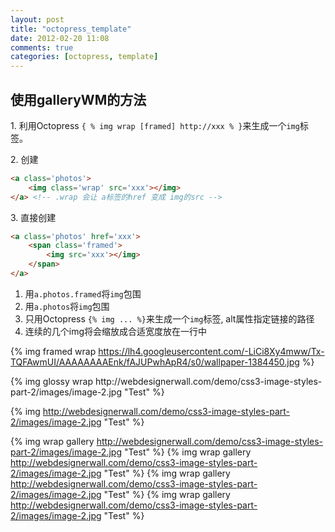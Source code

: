 ```yaml
---
layout: post
title: "octopress_template"
date: 2012-02-20 11:08
comments: true
categories: [octopress, template]
---
```


## 使用galleryWM的方法
1\. 利用Octopress `{ % img wrap [framed] http://xxx % }`来生成一个`img`标签。  

2\. 创建
``` html
<a class='photos'>
    <img class='wrap' src='xxx'></img>
</a> <!-- .wrap 会让 a标签的href 变成 img的src -->
```

3\. 直接创建
``` html
<a class='photos' href='xxx'>
    <span class='framed'>
        <img src='xxx'></img>
    </span>
</a>
```

1.  用`a.photos.framed`将`img`包围
2.  用`a.photos`将`img`包围
3.  只用Octopress `{% img ... %}`来生成一个`img`标签, alt属性指定链接的路径
4.  连续的几个img将会缩放成合适宽度放在一行中

{% img framed wrap https://lh4.googleusercontent.com/-LiCi8Xy4mww/Tx-TQFAwmUI/AAAAAAAAEnk/fAJUPwhApR4/s0/wallpaper-1384450.jpg %}

<a>
{% img glossy wrap http://webdesignerwall.com/demo/css3-image-styles-part-2/images/image-2.jpg "Test" %}
</a>

{% img http://webdesignerwall.com/demo/css3-image-styles-part-2/images/image-2.jpg "Test" %}

{% img wrap gallery http://webdesignerwall.com/demo/css3-image-styles-part-2/images/image-2.jpg "Test" %}
{% img wrap gallery http://webdesignerwall.com/demo/css3-image-styles-part-2/images/image-2.jpg "Test" %}
{% img wrap gallery http://webdesignerwall.com/demo/css3-image-styles-part-2/images/image-2.jpg "Test" %}
{% img wrap gallery http://webdesignerwall.com/demo/css3-image-styles-part-2/images/image-2.jpg "Test" %}
